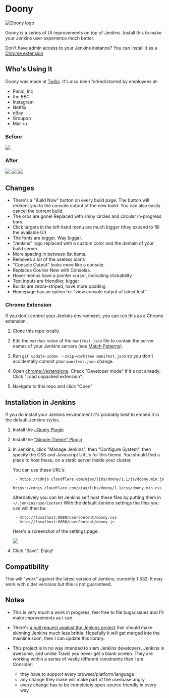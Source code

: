 # Doony

<img src="http://doony.org/logosmall.png" alt="Doony logo" />

Doony is a series of UI improvements on top of Jenkins. Install this to make
your Jenkins user experience much better.

Don't have admin access to your Jenkins instance? You can install it as
a [Chrome extension](#chrome-extension)

## Who's Using It

Doony was made at [Twilio]( https://www.twilio.com ). It's also been forked/starred by
employees at:

- Panic, Inc
- the BBC
- Instagram
- Netflix
- eBay
- Groupon
- Mail.ru

### Before

<img src="https://api.monosnap.com/image/download?id=tyH5frYrtWOizYJLkxWstROHM" />

### After

<img src="https://api.monosnap.com/image/download?id=aoqX9gzkqqEPa8IbKvEknmdug" />

<img src="https://api.monosnap.com/image/download?id=12w3g9i5oU8uEBQSqV8okgwXJ" />

<img src="https://api.monosnap.com/image/download?id=YDWD8TzKBUhBk8j3MwmsXy7Mn" />

## Changes

- There's a "Build Now" button on every build page. The button will redirect
  you to the console output of the new build. You can also easily cancel the
  current build.
- The orbs are gone! Replaced with shiny circles and circular in-progress bars.
- Click targets in the left hand menu are much bigger (they expand to fill the
  available UI)
- The fonts are bigger. Way bigger.
- "Jenkins" logo replaced with a custom color and the domain of your build server
- More spacing in between list items.
- Removes a lot of the useless icons
- "Console Output" looks more like a console.
- Replaces Courier New with Consolas.
- Hover menus have a pointer cursor, indicating clickability
- Text inputs are friendlier, bigger
- Builds are zebra-striped, have more padding
- Homepage has an option for "view console output of latest test"

### Chrome Extension

If you don't control your Jenkins environment, you can run this as a Chrome
extension.

1. Clone this repo locally.

2. Edit the `matches` value of the `manifest.json` file to contain the server
names of your Jenkins servers (see [Match Patterns][patterns]).

2. Run `git update-index --skip-worktree manifest.json` so you don't
   accidentally commit your `manifest.json` change.

3. Open [chrome://extensions](chrome://extensions). Check "Developer mode" if it's not already. Click "Load unpacked extension".

4. Navigate to this repo and click "Open"

[patterns]: http://developer.chrome.com/extensions/match_patterns.html

## Installation in Jenkins

If you do install your Jenkins environment it's probably best to embed it in
the default Jenkins styles.

1. Install the [JQuery Plugin][jquery]

2. Install the ["Simple Theme" Plugin][simple]

3. In Jenkins, click "Manage Jenkins", then "Configure System", then specify
   the CSS and Javascript URL's for this theme. You should find a place to host
   these, on a static server inside your cluster.

    You can use these URL's:

        - https://cdnjs.cloudflare.com/ajax/libs/doony/1.1/js/doony.min.js
        - https://cdnjs.cloudflare.com/ajax/libs/doony/1.1/css/doony.min.css

    Alternatively you can let Jenkins self host these files by putting them in `~/.jenkins/userContent`
    With the default Jenkins settings the files you use will then be:

        - http://localhost:8080/userContent/doony.css
        - http://localhost:8080/userContent/doony.js

    Here's a screenshot of the settings page:

    <img src="https://api.monosnap.com/image/download?id=qtiCAUev2R3yS46He5LHwQXUS" />

[jquery]: https://wiki.jenkins-ci.org/display/JENKINS/jQuery+Plugin
[simple]: https://wiki.jenkins-ci.org/display/JENKINS/Simple+Theme+Plugin

4. Click "Save". Enjoy!

## Compatibility

This will "work" against the latest version of Jenkins, currently 1.532. It may
work with older versions but this is not guaranteed.

## Notes

- This is very much a work in progress, feel free to file bugs/issues and I'll
make improvements as I can.

- There's [a pull request against the Jenkins project][jenkins-pull] that
should make skinning Jenkins much less brittle. Hopefully it will get merged
into the mainline soon, then I can update this library.

[jenkins-pull]: https://github.com/jenkinsci/jenkins/pull/960

- This project is in no way intended to slam Jenkins developers. Jenkins is
awesome, and unlike Travis you never get a blank screen. They are working
within a series of vastly different constraints than I am. Consider:

    - they have to support every browser/platform/language
    - any change they make will make part of the userbase angry
    - every change has to be completely open-source friendly in every way

